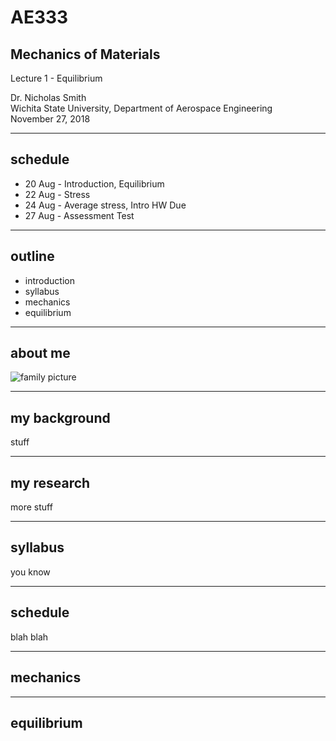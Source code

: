 # AE333
## Mechanics of Materials
Lecture 1 - Equilibrium
<div id="bottom-left">
Dr. Nicholas Smith<br/>
Wichita State University, Department of Aerospace Engineering
</div>

<div id="bottom-right">
November 27, 2018
</div>

---

## schedule

- 20 Aug - Introduction, Equilibrium
- 22 Aug - Stress
- 24 Aug - Average stress, Intro HW Due
- 27 Aug - Assessment Test

----

## outline

  - introduction
  - syllabus
  - mechanics
  - equilibrium

---

## about me
![family picture](images\IMG_5266_edit.jpg)

----

## my background
stuff

----

## my research
more stuff

---

## syllabus
you know

----

## schedule
blah blah

---

## mechanics

---

## equilibrium
